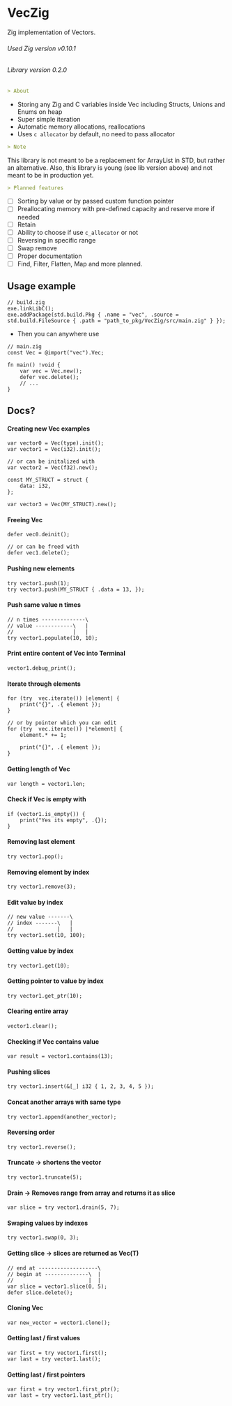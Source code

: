 # VecZig
Zig implementation of Vectors.
###### Used Zig version v0.10.1
###### Library version 0.2.0
```markdown
> About
```
 - Storing any Zig and C variables inside Vec including Structs, Unions and Enums on heap
 - Super simple iteration 
 - Automatic memory allocations, reallocations
 - Uses `c allocator` by default, no need to pass allocator
  ```markdown
> Note
```
This library is not meant to be a replacement for ArrayList in STD, but rather an alternative.
Also, this library is young (see lib version above) and not meant to be in production yet.
 ```markdown
> Planned features
```
- [ ] Sorting by value or by passed custom function pointer
- [ ] Preallocating memory with pre-defined capacity and reserve more if needed
- [ ] Retain
- [ ] Ability to choose if use `c_allocator` or not
- [ ] Reversing in specific range
- [ ] Swap remove
- [ ] Proper documentation
- [ ] Find, Filter, Flatten, Map and more planned.
## Usage example
```zig
// build.zig
exe.linkLibC();
exe.addPackage(std.build.Pkg { .name = "vec", .source = std.build.FileSource { .path = "path_to_pkg/VecZig/src/main.zig" } });
```
- Then you can anywhere use
```zig
// main.zig
const Vec = @import("vec").Vec;

fn main() !void {
	var vec = Vec.new();
	defer vec.delete();
	// ...
}
```
## Docs?

#### Creating new Vec examples

```zig
var vector0 = Vec(type).init();
var vector1 = Vec(i32).init();

// or can be initalized with
var vector2 = Vec(f32).new();

const MY_STRUCT = struct {
	data: i32,
};

var vector3 = Vec(MY_STRUCT).new();
```
#### Freeing Vec
```zig
defer vec0.deinit();

// or can be freed with
defer vec1.delete();
```
#### Pushing new elements
```zig
try vector1.push(1);
try vector3.push(MY_STRUCT { .data = 13, });
```
#### Push same value n times
```zig
// n times --------------\
// value ------------\   |
//                   |   |
try vector1.populate(10, 10);
```
#### Print entire content of Vec into Terminal
```zig
vector1.debug_print();
```
#### Iterate through elements
```zig
for (try  vec.iterate()) |element| {
	print("{}", .{ element });
}

// or by pointer which you can edit
for (try  vec.iterate()) |*element| {
	element.* += 1;
	
	print("{}", .{ element });
}
```
#### Getting length of Vec
```zig
var length = vector1.len;
```
#### Check if Vec is empty with
```zig
if (vector1.is_empty()) {
	print("Yes its empty", .{});
}
```
#### Removing last element
```zig
try vector1.pop();
```
#### Removing element by index
```zig
try vector1.remove(3);
```
#### Edit value by index
```zig
// new value -------\
// index -------\   |
//              |   |
try vector1.set(10, 100);
```
#### Getting value by index
```zig
try vector1.get(10);
```
#### Getting pointer to value by index
```zig
try vector1.get_ptr(10);
```
#### Clearing entire array
```zig
vector1.clear();
```
#### Checking if Vec contains value
```zig
var result = vector1.contains(13);
```
#### Pushing slices
```zig
try vector1.insert(&[_] i32 { 1, 2, 3, 4, 5 });
```
#### Concat another arrays with same type
```zig
try vector1.append(another_vector);
```
#### Reversing order 
```zig
try vector1.reverse();
```
#### Truncate -> shortens the vector
```zig
try vector1.truncate(5);
```
#### Drain -> Removes range from array and returns it as slice
```zig
var slice = try vector1.drain(5, 7);
```
#### Swaping values by indexes
```zig
try vector1.swap(0, 3);
```
#### Getting slice -> slices are returned as Vec(T)
```zig
// end at -------------------\
// begin at --------------\  |
//                        |  |
var slice = vector1.slice(0, 5);
defer slice.delete();
```
#### Cloning Vec
```zig
var new_vector = vector1.clone();
```
#### Getting last / first values
```zig
var first = try vector1.first();
var last = try vector1.last();
```
#### Getting last / first pointers
```zig
var first = try vector1.first_ptr();
var last = try vector1.last_ptr();
```



